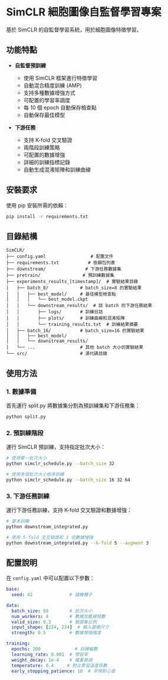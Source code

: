 # SimCLR 細胞圖像自監督學習專案

基於 SimCLR 的自監督學習系統，用於細胞圖像特徵學習。

## 功能特點

- **自監督預訓練**
  - 使用 SimCLR 框架進行特徵學習
  - 自動混合精度訓練 (AMP)
  - 支持多種數據增強方式
  - 可配置的學習率調度
  - 每 10 個 epoch 自動保存檢查點
  - 自動保存最佳模型

- **下游任務**
  - 支持 K-fold 交叉驗證
  - 兩階段訓練策略
  - 可配置的數據增強
  - 詳細的訓練指標記錄
  - 自動生成混淆矩陣和訓練曲線

## 安裝要求

使用 pip 安裝所需的依賴：

```bash
pip install -r requirements.txt
```

## 目錄結構

```
SimCLR/
├── config.yaml                 # 配置文件
├── requirements.txt           # 依賴包列表
├── downstream/               # 下游任務數據集
├── pretrain/                # 預訓練數據集
├── experiments_results_[timestamp]/  # 實驗結果目錄
│   ├── batch_8/            # batch_size=8 的實驗結果
│   │   ├── best_model/     # 最佳模型檢查點
│   │   │   └── best_model.ckpt
│   │   └── downstream_results/  # 該 batch 的下游任務結果
│   │       ├── logs/       # 訓練日誌
│   │       ├── plots/      # 訓練曲線和混淆矩陣
│   │       └── training_results.txt  # 訓練結果摘要
│   ├── batch_16/           # batch_size=16 的實驗結果
│   │   ├── best_model/
│   │   └── downstream_results/
│   └── ...                 # 其他 batch 大小的實驗結果
└── src/                    # 源代碼目錄
```

## 使用方法

### 1. 數據準備

首先運行 split.py 將數據集分割為預訓練集和下游任務集：

```bash
python split.py
```

### 2. 預訓練階段

運行 SimCLR 預訓練，支持指定批次大小：

```bash
# 使用單一批次大小
python simclr_schedule.py --batch_size 32

# 使用多個批次大小依序訓練
python simclr_schedule.py --batch_size 16 32 64
```

### 3. 下游任務訓練

運行下游任務訓練，支持 K-fold 交叉驗證和數據增強：

```bash
# 基本訓練
python downstream_integrated.py

# 使用 5-fold 交叉驗證和 3 倍數據增強
python downstream_integrated.py --k-fold 5 --augment 3
```

## 配置說明

在 `config.yaml` 中可以配置以下參數：

```yaml
base:
  seed: 42              # 隨機種子

data:
  batch_size: 88        # 批次大小
  num_workers: 4        # 數據加載線程數
  valid_size: 0.2       # 驗證集比例
  input_shape: [224, 224]  # 輸入圖像尺寸
  strength: 0.5         # 數據增強強度

training:
  epochs: 200             # 訓練輪數
  learning_rate: 0.001  # 學習率
  weight_decay: 1e-4    # 權重衰減
  temperature: 0.4     # 對比學習溫度係數
  early_stopping_patience: 10  # 早停耐心值
```
